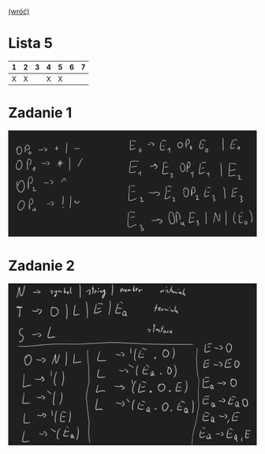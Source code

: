 [(wróć)](../)

# Lista 5
| 1 | 2 | 3 | 4 | 5 | 6 | 7 |
|---|---|---|---|---|---|---|
| X | X |   | X | X |   |   |

# Zadanie 1
![](p1.png)

# Zadanie 2
![](p2.png)
